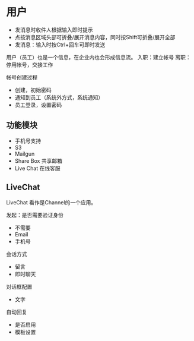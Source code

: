 # 用户

- 发消息时收件人根据输入即时提示
- 点按消息区域头部可折叠/展开消息内容，同时按Shift可折叠/展开全部
- 发消息：输入时按Ctrl+回车可即时发送

用户（员工）也是一个信息，在企业内也会形成信息流。
入职：建立帐号
离职：停用帐号，交接工作

帐号创建过程
- 创建，初始密码
- 通知到员工（系统外方式，系统通知）
- 员工登录，设置密码

## 功能模块

- 手机号支持
- S3
- Mailgun
- Share Box 共享邮箱
- Live Chat 在线客服

## LiveChat

LiveChat 看作是Channel的一个应用。

发起：是否需要验证身份
- 不需要
- Email
- 手机号

会话方式
- 留言
- 即时聊天

对话框配置
- 文字

自动回复
- 是否启用
- 模板设置

